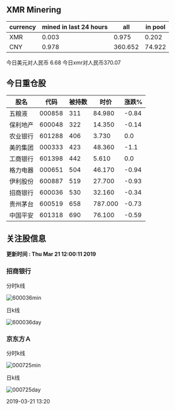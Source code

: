## XMR Minering

|currency|mined in last 24 hours|all|in pool|
|---|---|---|---|
|XMR|0.003|0.975|0.202|
|CNY|0.978|360.652|74.922|

今日美元对人民币 6.68	今日xmr对人民币370.07


## 今日重仓股 

|股名|代码|被持数|时价|涨跌%|
|---|---|---|---|---|
|五粮液|000858|311|84.980|-0.84|
|保利地产|600048|322|14.350|-0.14|
|农业银行|601288|406|3.730|0.0|
|美的集团|000333|423|48.360|-1.1|
|工商银行|601398|442|5.610|0.0|
|格力电器|000651|504|46.170|-0.94|
|伊利股份|600887|519|27.700|-0.93|
|招商银行|600036|530|32.160|-0.34|
|贵州茅台|600519|658|787.000|-0.73|
|中国平安|601318|690|76.100|-0.59|

## 关注股信息
**更新时间 : Thu Mar 21 12:00:11 2019**
### 招商银行 
分时k线

![600036min](http://image.sinajs.cn/newchart/min/n/sh600036.gif)

日k线

![600036day](http://image.sinajs.cn/newchart/daily/n/sh600036.gif)

### 京东方Ａ 
分时k线

![000725min](http://image.sinajs.cn/newchart/min/n/sz000725.gif)

日k线

![000725day](http://image.sinajs.cn/newchart/daily/n/sz000725.gif)

2019-03-21 13:20